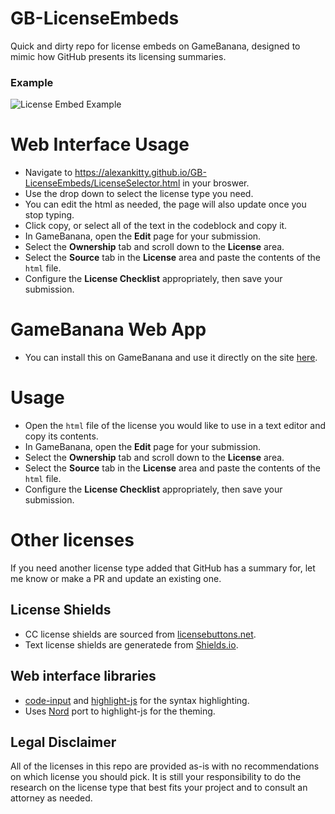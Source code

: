 # GB-LicenseEmbeds
Quick and dirty repo for license embeds on GameBanana, designed to mimic how GitHub presents its licensing summaries.  

### Example

![License Embed Example](https://user-images.githubusercontent.com/11445611/226152174-05aa8fa9-c2c3-488d-8e26-18545e108c96.png)

# Web Interface Usage
* Navigate to https://alexankitty.github.io/GB-LicenseEmbeds/LicenseSelector.html in your broswer.
* Use the drop down to select the license type you need.
* You can edit the html as needed, the page will also update once you stop typing.
* Click copy, or select all of the text in the codeblock and copy it.
* In GameBanana, open the **Edit** page for your submission.
* Select the **Ownership** tab and scroll down to the **License** area.
* Select the **Source** tab in the **License** area and paste the contents of the `html` file.
* Configure the **License Checklist** appropriately, then save your submission.

# GameBanana Web App
* You can install this on GameBanana and use it directly on the site [here](https://gamebanana.com/apps/924).

# Usage
* Open the `html` file of the license you would like to use in a text editor and copy its contents.
* In GameBanana, open the **Edit** page for your submission.
* Select the **Ownership** tab and scroll down to the **License** area.
* Select the **Source** tab in the **License** area and paste the contents of the `html` file.
* Configure the **License Checklist** appropriately, then save your submission.

# Other licenses
If you need another license type added that GitHub has a summary for, let me know or make a PR and update an existing one.

## License Shields
* CC license shields are sourced from [licensebuttons.net](https://licensebuttons.net/).
* Text license shields are generatede from [Shields.io](https://shields.io/).

## Web interface libraries
* [code-input](https://github.com/WebCoder49/code-input) and [highlight-js](https://highlightjs.org) for the syntax highlighting.
* Uses [Nord](https://www.nordtheme.com/ports/highlightjs) port to highlight-js for the theming.

## Legal Disclaimer
All of the licenses in this repo are provided as-is with no recommendations on which license you should pick. It is still your responsibility to do the research on the license type that best fits your project and to consult an attorney as needed.
